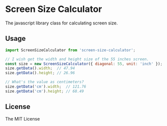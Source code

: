 # Screen Size Calculator

The javascript library class for calculating screen size.

## Usage

``` js
import ScreenSizeCalculator from 'screen-size-calculator';

// I wish get the width and height size of the 55 inches screen.
const size = new ScreenSizeCalculator({ diagonal: 55, unit: 'inch' });
size.getData().width;  // 47.94
size.getData().height; // 26.96

// What's the value as centimeters?
size.getData('cm').width;  // 121.76
size.getData('cm').height; // 68.49
```

## License

The MIT License
